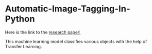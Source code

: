 # Automatic-Image-Tagging-In-Python
Here is the link to the [research paper!](http://ijarcet.org/wp-content/uploads/IJARCET-VOL-5-ISSUE-12-2707-2715.pdf)

This machine learning model classifies various objects with the help of Transfer Learning. 

